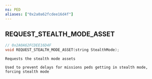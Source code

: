 ```yaml
---
ns: PED
aliases: ["0x2a0a62fcdee16d4f"]
---
```

## REQUEST_STEALTH_MODE_ASSET

```c
// 0x2A0A62FCDEE16D4F
void REQUEST_STEALTH_MODE_ASSET(string StealthMode);
```

```
Requests the stealth mode assets

Used to prevent delays for missions peds getting in stealth mode, forcing stealth mode
```
